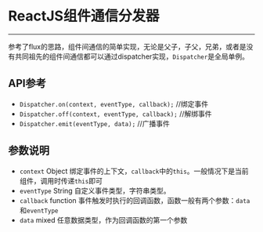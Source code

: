 # ReactJS组件通信分发器
-------
参考了flux的思路，组件间通信的简单实现，无论是父子，子父，兄弟，或者是没有共同祖先的组件间通信都可以通过dispatcher实现，`Dispatcher`是全局单例。

## API参考

* `Dispatcher.on(context, eventType, callback);` //绑定事件
* `Dispatcher.off(context, eventType, callback);` //解绑事件
* `Dispatcher.emit(eventType, data);` //广播事件

## 参数说明
* `context` Object 绑定事件的上下文，`callback`中的`this`。一般情况下是当前组件，调用时传递`this`即可  
* `eventType` String 自定义事件类型，字符串类型。
* `callback` function 事件触发时执行的回调函数，函数一般有两个参数：`data`和`eventType`
* `data` mixed 任意数据类型，作为回调函数的第一个参数
